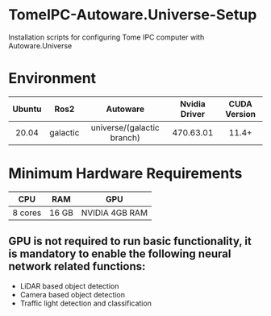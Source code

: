 # TomeIPC-Autoware.Universe-Setup
Installation scripts for configuring Tome IPC computer with Autoware.Universe

# Environment 
|Ubuntu|Ros2|Autoware|Nvidia Driver|CUDA Version|
|:---:|:---:|:---:|:---:|:---:|
|20.04|galactic|universe/(galactic branch)|470.63.01|11.4+|

# Minimum Hardware Requirements 
|CPU|RAM|GPU|
|:---:|:---:|:---:|
|8 cores|16 GB|NVIDIA 4GB RAM|

## GPU is not required to run basic functionality, it is mandatory to enable the following neural network related functions:
* LiDAR based object detection
* Camera based object detection
* Traffic light detection and classification

